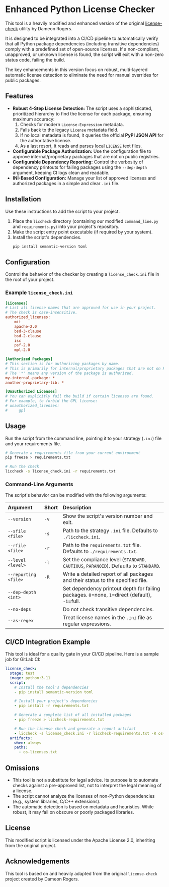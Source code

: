 # Enhanced Python License Checker

This tool is a heavily modified and enhanced version of the original [license-check](https://www.google.com/search?q=https://github.com/dameon/license-check) utility by Dameon Rogers.

It is designed to be integrated into a CI/CD pipeline to automatically verify that all Python package dependencies (including transitive dependencies) comply with a predefined set of open-source licenses. If a non-compliant, unapproved, or unknown license is found, the script will exit with a non-zero status code, failing the build.

The key enhancements in this version focus on robust, multi-layered automatic license detection to eliminate the need for manual overrides for public packages.

## Features

  * **Robust 4-Step License Detection:** The script uses a sophisticated, prioritized hierarchy to find the license for each package, ensuring maximum accuracy:
    1.  Checks for modern `License-Expression` metadata.
    2.  Falls back to the legacy `License` metadata field.
    3.  If no local metadata is found, it queries the official **PyPI JSON API** for the authoritative license.
    4.  As a last resort, it reads and parses local `LICENSE` text files.
  * **Configurable Package Authorization:** Use the configuration file to approve internal/proprietary packages that are not on public registries.
  * **Configurable Dependency Reporting:** Control the verbosity of dependency printouts for failing packages using the `--dep-depth` argument, keeping CI logs clean and readable.
  * **INI-Based Configuration:** Manage your list of approved licenses and authorized packages in a simple and clear `.ini` file.

## Installation

Use these instructions to add the script to your project.

1.  Place the `liccheck` directory (containing our modified `command_line.py` and `requirements.py`) into your project's repository.
2.  Make the script entry point executable (if required by your system).
3.  Install the script's dependencies.
    ```sh
    pip install semantic-version toml
    ```

## Configuration

Control the behavior of the checker by creating a `license_check.ini` file in the root of your project.

### Example `license_check.ini`

```ini
[Licenses]
# List all license names that are approved for use in your project.
# The check is case-insensitive.
authorized_licenses:
    mit
    apache-2.0
    bsd-3-clause
    bsd-2-clause
    isc
    psf-2.0
    mpl-2.0

[Authorized Packages]
# This section is for authorizing packages by name.
# This is primarily for internal/proprietary packages that are not on PyPI.
# The '*' means any version of the package is authorized.
my-internal-package: *
another-proprietary-lib: *

[Unauthorized Licenses]
# You can explicitly fail the build if certain licenses are found.
# For example, to forbid the GPL license:
# unauthorized_licenses:
#     gpl
```

## Usage

Run the script from the command line, pointing it to your strategy (`.ini`) file and your requirements file.

```sh
# Generate a requirements file from your current environment
pip freeze > requirements.txt

# Run the check
liccheck -s license_check.ini -r requirements.txt
```

### Command-Line Arguments

The script's behavior can be modified with the following arguments:

| Argument | Short | Description |
| :--- | :--- | :--- |
| `--version` | `-v` | Show the script's version number and exit. |
| `--sfile <file>` | `-s` | Path to the strategy `.ini` file. Defaults to `./liccheck.ini`. |
| `--rfile <file>` | `-r` | Path to the `requirements.txt` file. Defaults to `./requirements.txt`. |
| `--level <level>` | `-l` | Set the compliance level (`STANDARD`, `CAUTIOUS`, `PARANOID`). Defaults to `STANDARD`. |
| `--reporting <file>` | `-R` | Write a detailed report of all packages and their status to the specified file. |
| `--dep-depth <int>` | | Set dependency printout depth for failing packages. `0`=none, `1`=direct (default), `-1`=full. |
| `--no-deps` | | Do not check transitive dependencies. |
| `--as-regex` | | Treat license names in the `.ini` file as regular expressions. |

## CI/CD Integration Example

This tool is ideal for a quality gate in your CI/CD pipeline. Here is a sample job for GitLab CI:

```yaml
license_check:
  stage: test
  image: python:3.11
  script:
    # Install the tool's dependencies
    - pip install semantic-version toml

    # Install your project's dependencies
    - pip install -r requirements.txt

    # Generate a complete list of all installed packages
    - pip freeze > liccheck-requirements.txt

    # Run the license check and generate a report artifact
    - liccheck -s license_check.ini -r liccheck-requirements.txt -R os-licenses.txt
  artifacts:
    when: always
    paths:
      - os-licenses.txt
```

## Omissions

  * This tool is not a substitute for legal advice. Its purpose is to automate checks against a pre-approved list, not to interpret the legal meaning of a license.
  * The script cannot analyze the licenses of non-Python dependencies (e.g., system libraries, C/C++ extensions).
  * The automatic detection is based on metadata and heuristics. While robust, it may fail on obscure or poorly packaged libraries.

## License

This modified script is licensed under the Apache License 2.0, inheriting from the original project.

## Acknowledgements

This tool is based on and heavily adapted from the original `license-check` project created by Dameon Rogers.